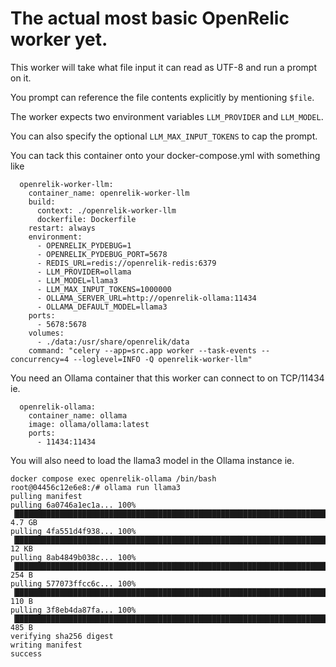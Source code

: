 # The actual most basic OpenRelic worker yet.

This worker will take what file input it can read as UTF-8 and run a prompt on it.

You prompt can reference the file contents explicitly by mentioning `$file`.

The worker expects two environment variables `LLM_PROVIDER` and `LLM_MODEL`.

You can also specify the optional `LLM_MAX_INPUT_TOKENS` to cap the prompt.

You can tack this container onto your docker-compose.yml with something like
```
  openrelik-worker-llm:
    container_name: openrelik-worker-llm
    build:
      context: ./openrelik-worker-llm
      dockerfile: Dockerfile
    restart: always
    environment:
      - OPENRELIK_PYDEBUG=1
      - OPENRELIK_PYDEBUG_PORT=5678
      - REDIS_URL=redis://openrelik-redis:6379
      - LLM_PROVIDER=ollama
      - LLM_MODEL=llama3
      - LLM_MAX_INPUT_TOKENS=1000000
      - OLLAMA_SERVER_URL=http://openrelik-ollama:11434
      - OLLAMA_DEFAULT_MODEL=llama3
    ports:
      - 5678:5678
    volumes:
      - ./data:/usr/share/openrelik/data
    command: "celery --app=src.app worker --task-events --concurrency=4 --loglevel=INFO -Q openrelik-worker-llm"
```

You need an Ollama container that this worker can connect to on TCP/11434 ie.
```
  openrelik-ollama:
    container_name: ollama
    image: ollama/ollama:latest
    ports:
      - 11434:11434
```

You will also need to load the llama3 model in the Ollama instance ie.
```
docker compose exec openrelik-ollama /bin/bash
root@04456c12e6e8:/# ollama run llama3
pulling manifest 
pulling 6a0746a1ec1a... 100% ▕█████████████████████████████████████████████████████████████████████████████████▏ 4.7 GB                         
pulling 4fa551d4f938... 100% ▕█████████████████████████████████████████████████████████████████████████████████▏  12 KB                         
pulling 8ab4849b038c... 100% ▕█████████████████████████████████████████████████████████████████████████████████▏  254 B                         
pulling 577073ffcc6c... 100% ▕█████████████████████████████████████████████████████████████████████████████████▏  110 B                         
pulling 3f8eb4da87fa... 100% ▕█████████████████████████████████████████████████████████████████████████████████▏  485 B                         
verifying sha256 digest 
writing manifest 
success
```
